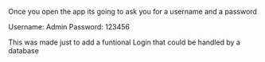 Once you open the app its going to ask you for a username and a password

Username: Admin
Password: 123456

This was made just to add a funtional Login that could be handled by a database
